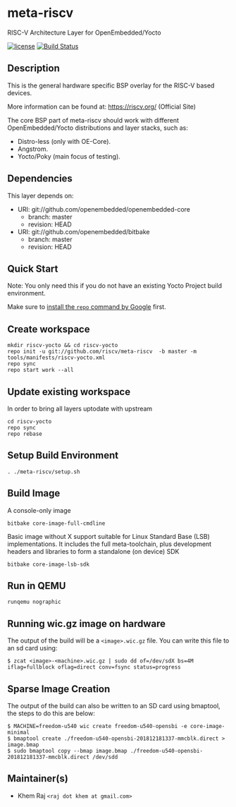 
# meta-riscv
RISC-V Architecture Layer for OpenEmbedded/Yocto

[![license](https://img.shields.io/github/license/mashape/apistatus.svg)](https://github.com/riscv/meta-riscv/blob/kraj/master/COPYRIGHT)
[![Build Status](https://travis-ci.org/riscv/meta-riscv.svg?branch=master)](https://travis-ci.org/riscv/meta-riscv)

## Description

This is the general hardware specific BSP overlay for the RISC-V based devices.

More information can be found at: <https://riscv.org/> (Official Site)

The core BSP part of meta-riscv should work with different
OpenEmbedded/Yocto distributions and layer stacks, such as:

* Distro-less (only with OE-Core).
* Angstrom.
* Yocto/Poky (main focus of testing).

## Dependencies

This layer depends on:

* URI: git://github.com/openembedded/openembedded-core
  * branch: master
  * revision: HEAD
* URI: git://github.com/openembedded/bitbake
  * branch: master
  * revision: HEAD

## Quick Start

Note: You only need this if you do not have an existing Yocto Project build environment.

Make sure to [install the `repo` command by Google](https://source.android.com/setup/downloading#installing-repo) first. 

## Create workspace
```text
mkdir riscv-yocto && cd riscv-yocto
repo init -u git://github.com/riscv/meta-riscv  -b master -m tools/manifests/riscv-yocto.xml
repo sync
repo start work --all
```
## Update existing workspace

In order to bring all layers uptodate with upstream

```text
cd riscv-yocto
repo sync
repo rebase
```

## Setup Build Environment
```text
. ./meta-riscv/setup.sh
```
## Build Image

A console-only image
```text
bitbake core-image-full-cmdline
```

Basic image without X support suitable for Linux Standard Base (LSB) implementations.
It includes the full meta-toolchain, plus development headers and libraries to form
a standalone (on device) SDK

```
bitbake core-image-lsb-sdk
```

## Run in QEMU
```text
runqemu nographic
```

## Running wic.gz image on hardware

The output of the build will be a ```<image>.wic.gz``` file. You can write this file to an sd card using:

```text
$ zcat <image>-<machine>.wic.gz | sudo dd of=/dev/sdX bs=4M iflag=fullblock oflag=direct conv=fsync status=progress
```

## Sparse Image Creation

The output of the build can also be written to an SD card using bmaptool, the steps to do this are below:

```text
$ MACHINE=freedom-u540 wic create freedom-u540-opensbi -e core-image-minimal
$ bmaptool create ./freedom-u540-opensbi-201812181337-mmcblk.direct > image.bmap
$ sudo bmaptool copy --bmap image.bmap ./freedom-u540-opensbi-201812181337-mmcblk.direct /dev/sdd
```

## Maintainer(s)

* Khem Raj `<raj dot khem at gmail.com>`

